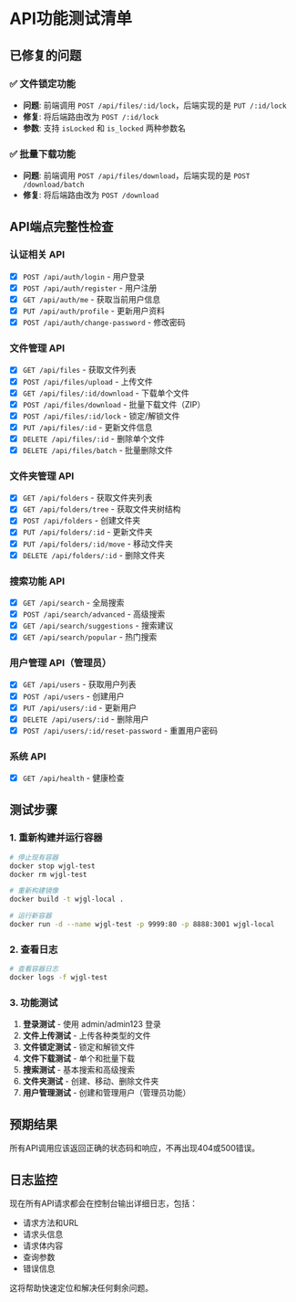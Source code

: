 # API功能测试清单

## 已修复的问题

### ✅ 文件锁定功能
- **问题**: 前端调用 `POST /api/files/:id/lock`，后端实现的是 `PUT /:id/lock`
- **修复**: 将后端路由改为 `POST /:id/lock`
- **参数**: 支持 `isLocked` 和 `is_locked` 两种参数名

### ✅ 批量下载功能
- **问题**: 前端调用 `POST /api/files/download`，后端实现的是 `POST /download/batch`
- **修复**: 将后端路由改为 `POST /download`

## API端点完整性检查

### 认证相关 API
- [x] `POST /api/auth/login` - 用户登录
- [x] `POST /api/auth/register` - 用户注册
- [x] `GET /api/auth/me` - 获取当前用户信息
- [x] `PUT /api/auth/profile` - 更新用户资料
- [x] `POST /api/auth/change-password` - 修改密码

### 文件管理 API
- [x] `GET /api/files` - 获取文件列表
- [x] `POST /api/files/upload` - 上传文件
- [x] `GET /api/files/:id/download` - 下载单个文件
- [x] `POST /api/files/download` - 批量下载文件（ZIP）
- [x] `POST /api/files/:id/lock` - 锁定/解锁文件
- [x] `PUT /api/files/:id` - 更新文件信息
- [x] `DELETE /api/files/:id` - 删除单个文件
- [x] `DELETE /api/files/batch` - 批量删除文件

### 文件夹管理 API
- [x] `GET /api/folders` - 获取文件夹列表
- [x] `GET /api/folders/tree` - 获取文件夹树结构
- [x] `POST /api/folders` - 创建文件夹
- [x] `PUT /api/folders/:id` - 更新文件夹
- [x] `PUT /api/folders/:id/move` - 移动文件夹
- [x] `DELETE /api/folders/:id` - 删除文件夹

### 搜索功能 API
- [x] `GET /api/search` - 全局搜索
- [x] `POST /api/search/advanced` - 高级搜索
- [x] `GET /api/search/suggestions` - 搜索建议
- [x] `GET /api/search/popular` - 热门搜索

### 用户管理 API（管理员）
- [x] `GET /api/users` - 获取用户列表
- [x] `POST /api/users` - 创建用户
- [x] `PUT /api/users/:id` - 更新用户
- [x] `DELETE /api/users/:id` - 删除用户
- [x] `POST /api/users/:id/reset-password` - 重置用户密码

### 系统 API
- [x] `GET /api/health` - 健康检查

## 测试步骤

### 1. 重新构建并运行容器
```bash
# 停止现有容器
docker stop wjgl-test
docker rm wjgl-test

# 重新构建镜像
docker build -t wjgl-local .

# 运行新容器
docker run -d --name wjgl-test -p 9999:80 -p 8888:3001 wjgl-local
```

### 2. 查看日志
```bash
# 查看容器日志
docker logs -f wjgl-test
```

### 3. 功能测试
1. **登录测试** - 使用 admin/admin123 登录
2. **文件上传测试** - 上传各种类型的文件
3. **文件锁定测试** - 锁定和解锁文件
4. **文件下载测试** - 单个和批量下载
5. **搜索测试** - 基本搜索和高级搜索
6. **文件夹测试** - 创建、移动、删除文件夹
7. **用户管理测试** - 创建和管理用户（管理员功能）

## 预期结果

所有API调用应该返回正确的状态码和响应，不再出现404或500错误。

## 日志监控

现在所有API请求都会在控制台输出详细日志，包括：
- 请求方法和URL
- 请求头信息
- 请求体内容
- 查询参数
- 错误信息

这将帮助快速定位和解决任何剩余问题。
